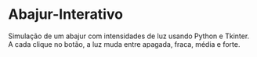 # Abajur-Interativo
Simulação de um abajur com intensidades de luz usando Python e Tkinter. A cada clique no botão, a luz muda entre apagada, fraca, média e forte.
